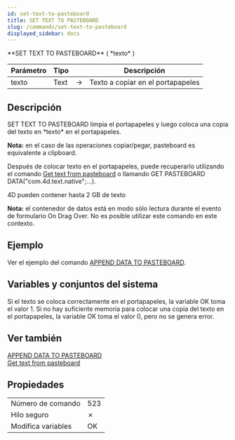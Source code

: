 ```yaml
---
id: set-text-to-pasteboard
title: SET TEXT TO PASTEBOARD
slug: /commands/set-text-to-pasteboard
displayed_sidebar: docs
---
```


<!--REF #_command_.SET TEXT TO PASTEBOARD.Syntax-->**SET TEXT TO PASTEBOARD** ( *texto* )<!-- END REF-->
<!--REF #_command_.SET TEXT TO PASTEBOARD.Params-->
| Parámetro | Tipo |  | Descripción |
| --- | --- | --- | --- |
| texto | Text | &#8594;  | Texto a copiar en el portapapeles |

<!-- END REF-->

## Descripción 

<!--REF #_command_.SET TEXT TO PASTEBOARD.Summary-->SET TEXT TO PASTEBOARD limpia el portapapeles y luego coloca una copia del texto en *texto* en el portapapeles.<!-- END REF--> 

**Nota:** en el caso de las operaciones copiar/pegar, pasteboard es equivalente a clipboard.

Después de colocar texto en el portapapeles, puede recuperarlo utilizando el comando [Get text from pasteboard](get-text-from-pasteboard.md "Get text from pasteboard") o llamando GET PASTEBOARD DATA("com.4d.text.native";...).

4D pueden contener hasta 2 GB de texto

**Nota:** el contenedor de datos está en modo sólo lectura durante el evento de formulario On Drag Over. No es posible utilizar este comando en este contexto.

## Ejemplo 

Ver el ejemplo del comando [APPEND DATA TO PASTEBOARD](append-data-to-pasteboard.md "APPEND DATA TO PASTEBOARD").

## Variables y conjuntos del sistema 

Si el texto se coloca correctamente en el portapapeles, la variable OK toma el valor 1\. Si no hay suficiente memoria para colocar una copia del texto en el portapapeles, la variable OK toma el valor 0, pero no se genera error.

## Ver también 

[APPEND DATA TO PASTEBOARD](append-data-to-pasteboard.md)  
[Get text from pasteboard](get-text-from-pasteboard.md)  

## Propiedades

|  |  |
| --- | --- |
| Número de comando | 523 |
| Hilo seguro | &cross; |
| Modifica variables | OK |



